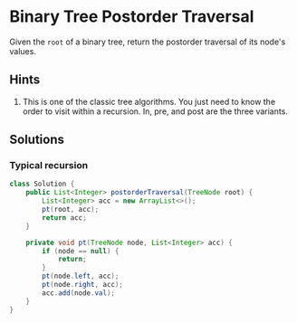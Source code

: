 # Binary Tree Postorder Traversal

Given the `root` of a binary tree, return the postorder
traversal of its node's values.

## Hints

1. This is one of the classic tree algorithms. You just need to know
   the order to visit within a recursion. In, pre, and post are the
   three variants.

## Solutions

### Typical recursion

```java
class Solution {
    public List<Integer> postorderTraversal(TreeNode root) {
        List<Integer> acc = new ArrayList<>();
        pt(root, acc);
        return acc;
    }

    private void pt(TreeNode node, List<Integer> acc) {
        if (node == null) {
            return;
        }
        pt(node.left, acc);
        pt(node.right, acc);
        acc.add(node.val);
    }
}
```
